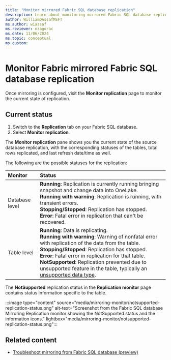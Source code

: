 ```yaml
---
title: "Monitor mirrored Fabric SQL database replication"
description: Learn about monitoring mirrored Fabric SQL database replication.
author: WilliamDAssafMSFT
ms.author: wiassaf
ms.reviewer: nzagorac
ms.date: 11/06/2024
ms.topic: conceptual
ms.custom:
---
```

# Monitor Fabric mirrored Fabric SQL database replication

Once mirroring is configured, visit the **Monitor replication** page to monitor the current state of replication.

## Current status

1. Switch to the **Replication** tab on your Fabric SQL database.
1. Select **Monitor replication**.

The **Monitor replication** pane shows you the current state of the source database replication, with the corresponding statuses of the tables, total rows replicated, and last refresh date/time as well.

The following are the possible statuses for the replication:

| **Monitor** | **Status** |
|:--|:--|
| Database level | **Running**: Replication is currently running bringing snapshot and change data into OneLake.<br/>**Running with warning**: Replication is running, with transient errors.</br>**Stopping/Stopped**: Replication has stopped.<br/>**Error**: Fatal error in replication that can't be recovered.|
| Table level | **Running**: Data is replicating.<br/>**Running with warning**: Warning of nonfatal error with replication of the data from the table.</br>**Stopping/Stopped**: Replication has stopped.<br/>**Error**: Fatal error in replication for that table.<br/>**NotSupported**: Replication prevented due to unsupported feature in the table, typically an [unsupported data type](mirroring-limitations.md). |

The **NotSupported** replication status in the **Replication monitor** page contains status information specific to the table.

:::image type="content" source="media/mirroring-monitor/notsupported-replication-status.png" alt-text="Screenshot from the Fabric SQL database Mirroring Replication monitor showing the NotSupported status and the information icons." lightbox="media/mirroring-monitor/notsupported-replication-status.png":::

## Related content

- [Troubleshoot mirroring from Fabric SQL database (preview)](mirroring-troubleshooting.md)
